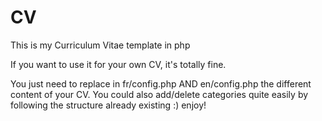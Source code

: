 CV
==

This is my Curriculum Vitae template in php

If you want to use it for your own CV, it's totally fine.

You just need to replace in fr/config.php AND en/config.php the different content of your CV.
You could also add/delete categories quite easily by following the structure already existing :)
enjoy!
